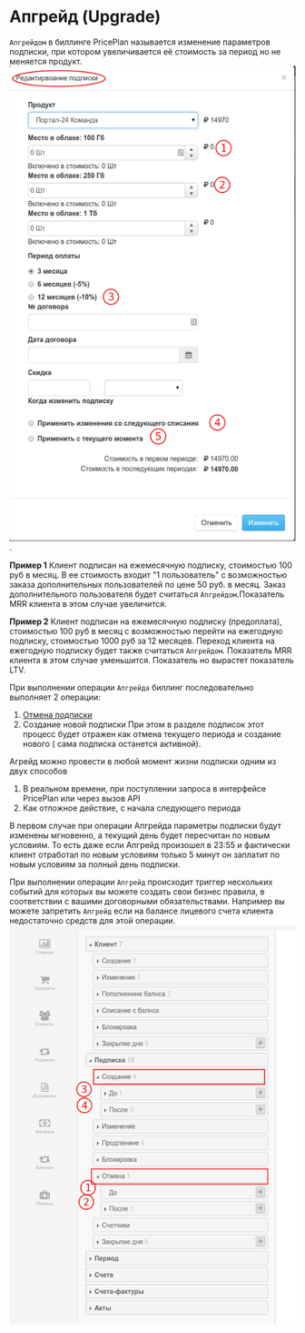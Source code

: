 # Апгрейд (Upgrade)

`Апгрейдом` в биллинге PricePlan называется изменение параметров подписки, при котором увеличивается её стоимость за период но не меняется продукт. ![](subscription_upgrade.png).

**Пример 1** Клиент подписан на ежемесячную подписку, стоимостью 100 руб в месяц. В ее стоимость входит "1 пользователь" с возможностью заказа дополнительных пользователей по цене 50 руб. в месяц. Заказ дополнительного пользователя будет считаться `Апгрейдом`.Показатель MRR клиента в этом случае увеличится.

**Пример 2** Клиент подписан на ежемесячную подписку (предоплата), стоимостью 100 руб в месяц с возможностью перейти на ежегодную подписку, стоимостью 1000 руб за 12 месяцев. Переход клиента на ежегодную подписку будет также считаться `Апгрейдом`. Показатель MRR клиента в этом случае уменьшится. Показатель но вырастет показатель LTV.

При выполнении операции `Апгрейда` биллинг последовательно выполняет 2 операции: 
1. [Отмена подписки](subscription_cancellation.md) 
2. Создание новой подписки
При этом в разделе подписок этот процесс будет отражен как отмена текущего периода и создание нового ( сама подписка останется активной). 

Агрейд можно провести в любой момент жизни подписки одним из двух способов

1. В реальном времени, при поступлении запроса в интерфейсе PricePlan или через вызов API 
2. Как отложное действие, с начала следующего периода 

В первом случае при операции Апгрейда параметры подписки будут изменены мгновенно, а текущий день будет пересчитан по новым условиям. То есть даже если  Апгрейд произошел в 23:55 и фактически клиент отработал по новым условиям только 5 минут он заплатит по новым условиям за полный день подписки.

При выполнении операции `Апгрейд` происходит триггер нескольких событий для которых вы можете создать свои  бизнес правила, в соответствии с вашими договорными обязательствами. Например вы можете запретить `Апгрейд` если на балансе лицевого счета клиента недостаточно средств для этой операции.![](subscription_upgrade_events.png)

